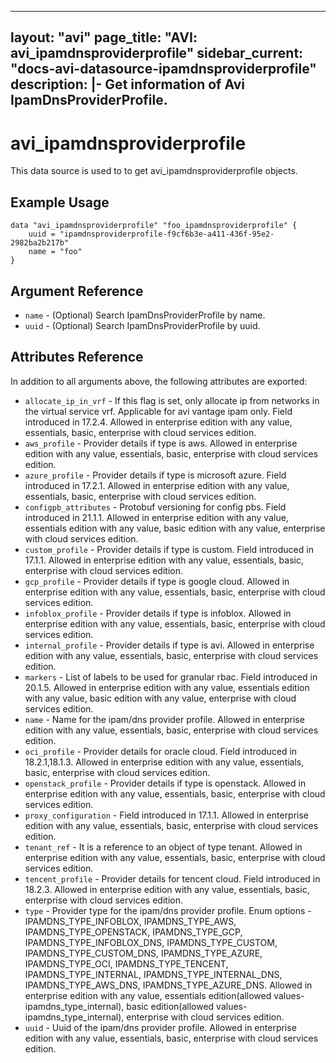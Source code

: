<!--
    Copyright 2021 VMware, Inc.
    SPDX-License-Identifier: Mozilla Public License 2.0
-->
---
layout: "avi"
page_title: "AVI: avi_ipamdnsproviderprofile"
sidebar_current: "docs-avi-datasource-ipamdnsproviderprofile"
description: |-
  Get information of Avi IpamDnsProviderProfile.
---

# avi_ipamdnsproviderprofile

This data source is used to to get avi_ipamdnsproviderprofile objects.

## Example Usage

```hcl
data "avi_ipamdnsproviderprofile" "foo_ipamdnsproviderprofile" {
    uuid = "ipamdnsproviderprofile-f9cf6b3e-a411-436f-95e2-2982ba2b217b"
    name = "foo"
}
```

## Argument Reference

* `name` - (Optional) Search IpamDnsProviderProfile by name.
* `uuid` - (Optional) Search IpamDnsProviderProfile by uuid.

## Attributes Reference

In addition to all arguments above, the following attributes are exported:

* `allocate_ip_in_vrf` - If this flag is set, only allocate ip from networks in the virtual service vrf. Applicable for avi vantage ipam only. Field introduced in 17.2.4. Allowed in enterprise edition with any value, essentials, basic, enterprise with cloud services edition.
* `aws_profile` - Provider details if type is aws. Allowed in enterprise edition with any value, essentials, basic, enterprise with cloud services edition.
* `azure_profile` - Provider details if type is microsoft azure. Field introduced in 17.2.1. Allowed in enterprise edition with any value, essentials, basic, enterprise with cloud services edition.
* `configpb_attributes` - Protobuf versioning for config pbs. Field introduced in 21.1.1. Allowed in enterprise edition with any value, essentials edition with any value, basic edition with any value, enterprise with cloud services edition.
* `custom_profile` - Provider details if type is custom. Field introduced in 17.1.1. Allowed in enterprise edition with any value, essentials, basic, enterprise with cloud services edition.
* `gcp_profile` - Provider details if type is google cloud. Allowed in enterprise edition with any value, essentials, basic, enterprise with cloud services edition.
* `infoblox_profile` - Provider details if type is infoblox. Allowed in enterprise edition with any value, essentials, basic, enterprise with cloud services edition.
* `internal_profile` - Provider details if type is avi. Allowed in enterprise edition with any value, essentials, basic, enterprise with cloud services edition.
* `markers` - List of labels to be used for granular rbac. Field introduced in 20.1.5. Allowed in enterprise edition with any value, essentials edition with any value, basic edition with any value, enterprise with cloud services edition.
* `name` - Name for the ipam/dns provider profile. Allowed in enterprise edition with any value, essentials, basic, enterprise with cloud services edition.
* `oci_profile` - Provider details for oracle cloud. Field introduced in 18.2.1,18.1.3. Allowed in enterprise edition with any value, essentials, basic, enterprise with cloud services edition.
* `openstack_profile` - Provider details if type is openstack. Allowed in enterprise edition with any value, essentials, basic, enterprise with cloud services edition.
* `proxy_configuration` - Field introduced in 17.1.1. Allowed in enterprise edition with any value, essentials, basic, enterprise with cloud services edition.
* `tenant_ref` - It is a reference to an object of type tenant. Allowed in enterprise edition with any value, essentials, basic, enterprise with cloud services edition.
* `tencent_profile` - Provider details for tencent cloud. Field introduced in 18.2.3. Allowed in enterprise edition with any value, essentials, basic, enterprise with cloud services edition.
* `type` - Provider type for the ipam/dns provider profile. Enum options - IPAMDNS_TYPE_INFOBLOX, IPAMDNS_TYPE_AWS, IPAMDNS_TYPE_OPENSTACK, IPAMDNS_TYPE_GCP, IPAMDNS_TYPE_INFOBLOX_DNS, IPAMDNS_TYPE_CUSTOM, IPAMDNS_TYPE_CUSTOM_DNS, IPAMDNS_TYPE_AZURE, IPAMDNS_TYPE_OCI, IPAMDNS_TYPE_TENCENT, IPAMDNS_TYPE_INTERNAL, IPAMDNS_TYPE_INTERNAL_DNS, IPAMDNS_TYPE_AWS_DNS, IPAMDNS_TYPE_AZURE_DNS. Allowed in enterprise edition with any value, essentials edition(allowed values- ipamdns_type_internal), basic edition(allowed values- ipamdns_type_internal), enterprise with cloud services edition.
* `uuid` - Uuid of the ipam/dns provider profile. Allowed in enterprise edition with any value, essentials, basic, enterprise with cloud services edition.

